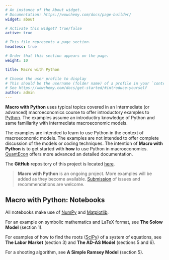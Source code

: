 ```yaml
---
# An instance of the About widget.
# Documentation: https://wowchemy.com/docs/page-builder/
widget: about

# Activate this widget? true/false
active: true

# This file represents a page section.
headless: true

# Order that this section appears on the page.
weight: 10

title: Macro with Python

# Choose the user profile to display
# This should be the username (folder name) of a profile in your `content/authors/` folder.
# See https://wowchemy.com/docs/get-started/#introduce-yourself
author: admin
---
```



**Macro with Python** uses typical topics covered in an Intermediate (or advanced) macroeconomics course to offer introductory examples to [Python](https://www.python.org/). The examples assume an introductiry knowledge of Python and same familiarity with intermediate macroeconomic models.

The examples are intended to learn to use Python in the context of macroeconomic models. The examples are not intended to offer complete discussion of the models or coding techniques. The intention of **Macro with Python** is to get started with **how** to use Python in macroeconomics. [QuantEcon](https://quantecon.org/) offers more advanced an detailed documentation.

The **GitHub** repository of this project is located [here](https://github.com/ncachanosky/Macro-with-Python).


> **Macro with Python** is an ongoing project. More examples will be added as they become available.
> [Submission](https://github.com/ncachanosky/Macro-with-Python/issues) of issues and recommendations are welcome.


## Macro with Python: Notebooks

All notebooks make use of [NumPy](https://numpy.org/) and [Matplotlib](https://matplotlib.org/).

For an example on symbolic mathematics and LaTeX format, see **The Solow Model** (section 1). 

For examples of how to find the roots ([SciPy](https://www.scipy.org/)) of a system of equations, see **The Labor Market** (section 3) and **The AD-AS Model** (sections 5 and 6). 

For a shooting algorithm, see **A Simple Ramsey Model** (section 5).